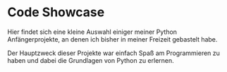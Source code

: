 # Code Showcase
Hier findet sich eine kleine Auswahl einiger meiner Python Anfängerprojekte,
an denen ich bisher in meiner Freizeit gebastelt habe.

Der Hauptzweck dieser Projekte war einfach Spaß am Programmieren zu haben und dabei
die Grundlagen von Python zu erlernen.

